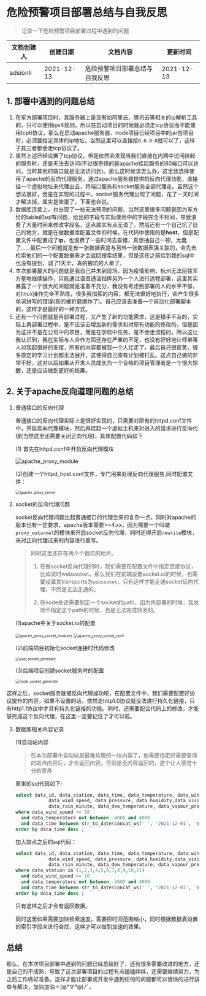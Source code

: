 # 危险预警项目部署总结与自我反思

> 记录一下危险预警项目部署过程中遇到的问题

| 文档创建人 | 创建日期   | 文档内容                       | 更新时间   |
| ---------- | ---------- | ------------------------------ | ---------- |
| adsionli   | 2021-12-13 | 危险预警项目部署总结与自我反思 | 2021-12-13 |

## 1. 部署中遇到的问题总结

1. 在军方部署项目时，其服务器上是没有如阿里云、腾讯云等相关的ip解析工具的，只可以使用ipv4规则，所以在启动项目的时候就必须走tcp协议而不能使用tcp6协议，那么在启动apache服务器、node项目已经项目中的jar包项目时，必须要给定具体的ip地址，当然这里可以直接给`0.0.0.0`就可以了，这样子其三者都会走tcp协议了。
2. 虽然上述已经设置了tcp协议，但是依然会发现当我们直接在内网中访问挂起的服务时，还是无法去访问(不过很奇怪的是apache挂起服务的80端口可以访问，当时其他的端口就是无法访问到)。那么这时候该怎么办，这里我选择使用了apache的反向代理服务，通过apache服务器提供的反向代理功能，直接挂一个虚拟地址来代理出去，将端口服务和socket服务全部代理走。虽然这个想法很好，但是在实现的过程中，socket服务代理出现了问题，花了一天时间才解决掉，属实是笨蛋了，下面也会说。
3. 数据库连接上，也出现了一些无法预测的问题，当然这里很多问题是因为军方给的table的sql有问题，给出的字段与实际使用中的字段完全不相同，导致浪费了大量时间来修改字段名，这点属实有点无语了。然后还有一个自己坑了自己的地方，就是在做数据库配置文件的时候，在代码中使用的是**host**，但是配置文件中配置成了**ip**，也浪费了一些时间去查错，真想抽自己一顿，太蠢了......最后一个问题就是有一张数据表是与另外一张数据表强关联的，会先去检索他们的一个配置数据表才会返回搜索结果，但是这在之前给到我的sql中也没有提到，调了1天半，真的被坑的人晕了。
4. 本次部署最大的问题就是我自己并未到现场，因为疫情影响，杭州无法前往军方基地继续操作，只能通过语音通话指挥另外一个人进行远程部署，这里其实暴露了一个很大的问题就是准备不充分，我没有考虑到部署的人的水平不够，对linux操作完全不熟练，很多我指挥的内容，都无法很好地执行，会产生很多单词拼写的错误(真的被折磨爆炸了)。自己应该去准备一个自动化部署脚本的，这样才是最好的一种方式。
5. 还有一个问题就是再部署过程，又产生了新的功能需求，这是措手不及的，实际上再部署过程中，是不应该去增加新的需求和对原有功能的修改的，但是因为这并不是在公司中的项目，而是在学校中任务，是不会走流程的，所以这让我认识到，我在实际与人合作方面还存在严重的不足，也没有好好地让师弟等人对我起很好的支撑，所有的内容都被我一个人扛走了，最后自己很疲惫，很多原定的学习计划都无法展开，这使得自己原有计划被打乱。这点自己做的非常不好，这对以后如果从开发人员成长为一个合格的项目管理者是一个很大惊醒，还是应该做到更好的统筹。

## 2. 关于apache反向道理问题的总结

1. 普通接口的反向代理

   普通接口的反向代理实际上是很好实现的，只需要对原有的httpd.conf文件中，开启反向代理模块，然后再挂起一个虚拟主机来对进入的请求进行反向代理(当然这里还需要关闭正向代理)，具体配置代码如下

   (1) 首先在httpd.conf中开启反向代理模块

   ![apache_proxy_module](../image/project/warning_development/apache_proxy_module.png)

   (2)创建一个httpd_host.conf文件，专门用来处理反向代理服务,同时配置文件：

   <img src="../image/project/warning_development/apache_proxy_server.png" alt="apache_proxy_server" style="zoom:67%;" />

2. socket的反向代理问题

   socket反向代理问题比起普通接口的代理会来的复杂一点，同时对apache的版本也有一定要求，apache版本需要>=4.xx，因为需要一个叫做`proxy_watunnel`的模块来开启socket反向代理，同时还得开启`rewrite`模块，来对正向代理过来的内容进行重写。

   > 同时这里还存在两个个很坑的地方。
   >
   > 1. 在做socket反向代理的时，我们需要在配置文件中指定连接协议，比如说时websocket，那么我们在前端设置socket.io的时候，也需要设置其transports为`websocket`，只有这样才能走通socket反向代理，不然是无法走通的。
   >
   > 2. 在node处还需要制定一个socket的path，因为再部署的时候，我发现不指定这个path的时候，也是无法完成转发的。

   (1)apache中关于socket.io的配置

   <img src="../image/project/warning_development/apache_proxy_socket_modules.png" alt="apache_proxy_socket_modules" style="zoom:67%;" />

   <img src="../image/project/warning_development/apache_proxy_socket_conf.png" alt="apache_proxy_socket_conf" style="zoom:67%;" />

   (2)前端项目初始化socket连接时代码修改

   <img src="../image/project/warning_development/vue_socket_generate.png" alt="vue_socket_generate" style="zoom:67%;" />

   (3)后端项目创建socket服务时的配置

   <img src="../image/project/warning_development/node_socket_generate.png" alt="node_socket_generate" style="zoom:67%;" />

这样之后，socket服务就被反向代理成功啦，在配置文件中，我们需要配置好协议提升的内容，如果不设置的话，依然走http1.0协议就没法进行持久化链接，只有http1.1协议中才具有持久化链接的功能。同时，还需要配合代码上的修改，才能够完成这个反向代理，在这里一定要记住了才可以啦。

3. 数据库相关内容记录

   (1)自动站内容

   > 在本次部署中自动站是最难处理的一块内容了，他需要指定好需要查询的站点内容后，才会返回内容，否则是无内容返回的，这个让人感觉十分的意外

   原来的sql代码如下:

   ```sql
   select data_id, data_station, data_time, data_temperature, data_wind_direction,
               data_wind_speed, data_pressure, data_humidity,data_visibility, data_rain_day,
               data_rain_minute, data_dew_temperature, data_vapour_pressure from hx_data
   where data_wind_speed >= 10
     and data_temperature not between -4000 and 4000
     and data_time between str_to_date(concat_ws(' ', '2021-12-01', '00:00:00'), '%Y-%m-%d %H:%i:%s') and str_to_date(concat_ws(' ', '2021-12-01', '23:59:59'), '%Y-%m-%d %H:%i:%s')
   order by data_time desc ;
   ```

   加入站点之后的sql代码：

   ```sql
   select data_id, data_station, data_time, data_temperature, data_wind_direction,
               data_wind_speed, data_pressure, data_humidity,data_visibility, data_rain_day,
               data_rain_minute, data_dew_temperature, data_vapour_pressure from hx_data
   where data_station in (1,2,3,4,5,6,7,8,9,10,11)
     and data_wind_speed >= 10
     and data_temperature not between -4000 and 4000
     and data_time between str_to_date(concat_ws(' ', '2021-12-01', '00:00:00'), '%Y-%m-%d %H:%i:%s') and str_to_date(concat_ws(' ', '2021-12-01', '23:59:59'), '%Y-%m-%d %H:%i:%s')
   order by data_time desc ;
   ```

   只有这样之后才会有返回数据。

   同时这里如果需要加快检索速度，需要把时间范围缩小，同时根据数据表设置的索引字段来进行查找，这样才可以做到加速的效果。



## 总结

那么，在本次项目部署中遇到的问题已经总结好了，还有很多需要改进的地方，还是自己的不成熟，导致了这次部署项目的过程有点磕磕绊绊，还需要继续努力，为之后工作做好准备。这样才能让部署或开发中遇到任何的问题都可以很快的进行排查与解决，加油加油ヾ(◍°∇°◍)ﾉﾞ。